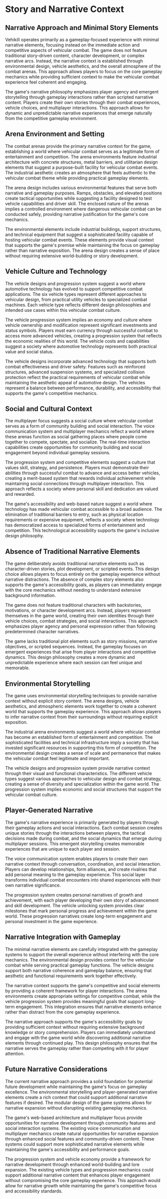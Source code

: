 # Story and Narrative Context

## Narrative Approach and Minimal Story Elements

Vehikill operates primarily as a gameplay-focused experience with minimal narrative elements, focusing instead on the immediate action and competitive aspects of vehicular combat. The game does not feature traditional story-driven content, character development, or complex narrative arcs. Instead, the narrative context is established through environmental design, vehicle aesthetics, and the overall atmosphere of the combat arenas. This approach allows players to focus on the core gameplay mechanics while providing sufficient context to make the vehicular combat experience feel coherent and engaging.

The game's narrative philosophy emphasizes player agency and emergent storytelling through gameplay interactions rather than scripted narrative content. Players create their own stories through their combat experiences, vehicle choices, and multiplayer interactions. This approach allows for dynamic and unpredictable narrative experiences that emerge naturally from the competitive gameplay environment.

## Arena Environment and Setting

The combat arenas provide the primary narrative context for the game, establishing a world where vehicular combat serves as a legitimate form of entertainment and competition. The arena environments feature industrial architecture with concrete structures, metal barriers, and utilitarian design elements that suggest a purpose-built facility for vehicular combat events. The industrial aesthetic creates an atmosphere that feels authentic to the vehicular combat theme while providing practical gameplay elements.

The arena design includes various environmental features that serve both narrative and gameplay purposes. Ramps, obstacles, and elevated positions create tactical opportunities while suggesting a facility designed to test vehicle capabilities and driver skill. The enclosed nature of the arenas implies a controlled environment where dangerous vehicular combat can be conducted safely, providing narrative justification for the game's core mechanics.

The environmental elements include industrial buildings, support structures, and technical equipment that suggest a sophisticated facility capable of hosting vehicular combat events. These elements provide visual context that supports the game's premise while maintaining the focus on gameplay rather than narrative exposition. The arena design creates a sense of place without requiring extensive world-building or story development.

## Vehicle Culture and Technology

The vehicle designs and progression system suggest a world where automotive technology has evolved to support competitive combat applications. The six vehicle types represent different approaches to vehicular design, from practical utility vehicles to specialized combat machines. Each vehicle type reflects different design philosophies and intended use cases within this vehicular combat culture.

The vehicle progression system implies an economy and culture where vehicle ownership and modification represent significant investments and status symbols. Players must earn currency through successful combat to access more advanced vehicles, creating a progression system that reflects the economic realities of this world. The vehicle costs and capabilities suggest a society where automotive technology represents both practical value and social status.

The vehicle designs incorporate advanced technology that supports both combat effectiveness and driver safety. Features such as reinforced structures, advanced suspension systems, and specialized collision protection reflect the practical requirements of vehicular combat while maintaining the aesthetic appeal of automotive design. The vehicles represent a balance between performance, durability, and accessibility that supports the game's competitive mechanics.

## Social and Cultural Context

The multiplayer focus suggests a social culture where vehicular combat serves as a form of community building and social interaction. The voice communication system and multiplayer mechanics reflect a world where these arenas function as social gathering places where people come together to compete, spectate, and socialize. The real-time interaction capabilities create opportunities for community building and social engagement beyond individual gameplay sessions.

The progression system and competitive elements suggest a culture that values skill, strategy, and persistence. Players must demonstrate their abilities through successful combat to advance and access better vehicles, creating a merit-based system that rewards individual achievement while maintaining social connections through multiplayer interaction. This approach reflects a society where personal skill and dedication are valued and rewarded.

The game's accessibility and web-based nature suggest a world where technology has made vehicular combat accessible to a broad audience. The elimination of traditional barriers to entry, such as physical location requirements or expensive equipment, reflects a society where technology has democratized access to specialized forms of entertainment and competition. This technological accessibility supports the game's inclusive design philosophy.

## Absence of Traditional Narrative Elements

The game deliberately avoids traditional narrative elements such as character-driven stories, plot development, or scripted events. This design choice allows players to focus entirely on the gameplay experience without narrative distractions. The absence of complex story elements also supports the game's accessibility goals, as players can immediately engage with the core mechanics without needing to understand extensive background information.

The game does not feature traditional characters with backstories, motivations, or character development arcs. Instead, players represent themselves in the game world, creating their own identities through their vehicle choices, combat strategies, and social interactions. This approach emphasizes player agency and personal expression rather than following predetermined character narratives.

The game lacks traditional plot elements such as story missions, narrative objectives, or scripted sequences. Instead, the gameplay focuses on emergent experiences that arise from player interactions and competitive dynamics. This design philosophy creates a more dynamic and unpredictable experience where each session can feel unique and memorable.

## Environmental Storytelling

The game uses environmental storytelling techniques to provide narrative context without explicit story content. The arena designs, vehicle aesthetics, and atmospheric elements work together to create a coherent world that supports the gameplay experience. This approach allows players to infer narrative context from their surroundings without requiring explicit exposition.

The industrial arena environments suggest a world where vehicular combat has become an established form of entertainment and competition. The sophisticated facilities and technical infrastructure imply a society that has invested significant resources in supporting this form of competition. The environmental design creates a sense of scale and permanence that makes the vehicular combat feel legitimate and important.

The vehicle designs and progression system provide narrative context through their visual and functional characteristics. The different vehicle types suggest various approaches to vehicular design and combat strategy, creating a sense of diversity and specialization within the game world. The progression system implies economic and social structures that support the vehicular combat culture.

## Player-Generated Narrative

The game's narrative experience is primarily generated by players through their gameplay actions and social interactions. Each combat session creates unique stories through the interactions between players, the tactical decisions made during combat, and the social dynamics that emerge during multiplayer sessions. This emergent storytelling creates memorable experiences that are unique to each player and session.

The voice communication system enables players to create their own narrative context through conversation, coordination, and social interaction. Players can develop relationships, form alliances, and create rivalries that add personal meaning to the gameplay experience. This social layer transforms individual combat encounters into shared experiences with their own narrative significance.

The progression system creates personal narratives of growth and achievement, with each player developing their own story of advancement and skill development. The vehicle unlocking system provides clear milestones that mark personal progress and achievement within the game world. These progression narratives create long-term engagement and personal investment in the game experience.

## Narrative Integration with Gameplay

The minimal narrative elements are carefully integrated with the gameplay systems to support the overall experience without interfering with the core mechanics. The environmental design provides context for the vehicular combat while serving practical gameplay functions. The vehicle designs support both narrative coherence and gameplay balance, ensuring that aesthetic and functional requirements work together effectively.

The narrative context supports the game's competitive and social elements by providing a coherent framework for player interactions. The arena environments create appropriate settings for competitive combat, while the vehicle progression system provides meaningful goals that support long-term engagement. This integration ensures that narrative elements enhance rather than distract from the core gameplay experience.

The narrative approach supports the game's accessibility goals by providing sufficient context without requiring extensive background knowledge or story comprehension. Players can immediately understand and engage with the game world while discovering additional narrative elements through continued play. This design philosophy ensures that the narrative serves the gameplay rather than competing with it for player attention.

## Future Narrative Considerations

The current narrative approach provides a solid foundation for potential future development while maintaining the game's focus on gameplay excellence. The environmental storytelling and player-generated narrative elements create a rich context that could support additional narrative features if desired. The modular design of the game systems allows for narrative expansion without disrupting existing gameplay mechanics.

The game's web-based architecture and multiplayer focus provide opportunities for narrative development through community features and social interaction systems. The existing voice communication and multiplayer mechanics create natural opportunities for narrative expansion through enhanced social features and community-driven content. These systems could support more sophisticated narrative elements while maintaining the game's accessibility and performance goals.

The progression system and vehicle economy provide a framework for narrative development through enhanced world-building and lore expansion. The existing vehicle types and progression mechanics could support additional narrative content that enhances player engagement without compromising the core gameplay experience. This approach would allow for narrative growth while maintaining the game's competitive focus and accessibility standards. 
